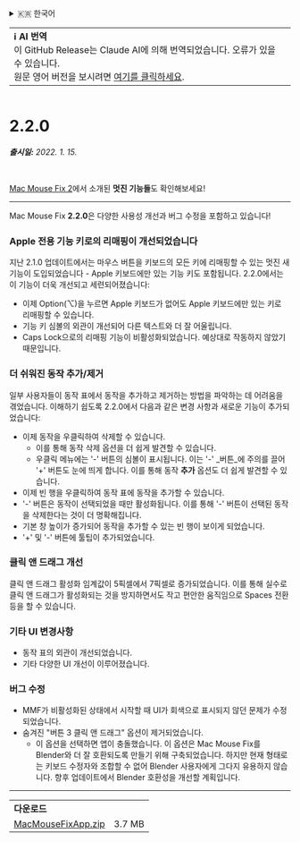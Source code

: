 <details>
<summary>🇰🇷 한국어</summary>

[🇬🇧 English (GitHub Release)](https://github.com/noah-nuebling/mac-mouse-fix/releases/tag/2.2.0)\
[🇦🇩 Català](https://redirect.macmousefix.com/?target=mmf-release&tag=2.2.0&locale=ca)\
[🇩🇪 Deutsch](https://redirect.macmousefix.com/?target=mmf-release&tag=2.2.0&locale=de)\
[🇪🇸 Español](https://redirect.macmousefix.com/?target=mmf-release&tag=2.2.0&locale=es)\
[🇫🇷 Français](https://redirect.macmousefix.com/?target=mmf-release&tag=2.2.0&locale=fr)\
[🇮🇩 Indonesia](https://redirect.macmousefix.com/?target=mmf-release&tag=2.2.0&locale=id)\
[🇮🇹 Italiano](https://redirect.macmousefix.com/?target=mmf-release&tag=2.2.0&locale=it)\
[🇭🇺 Magyar](https://redirect.macmousefix.com/?target=mmf-release&tag=2.2.0&locale=hu)\
[🇳🇱 Nederlands](https://redirect.macmousefix.com/?target=mmf-release&tag=2.2.0&locale=nl)\
[🇵🇱 Polski](https://redirect.macmousefix.com/?target=mmf-release&tag=2.2.0&locale=pl)\
[🇧🇷 Português (Brasil)](https://redirect.macmousefix.com/?target=mmf-release&tag=2.2.0&locale=pt-BR)\
[🇵🇹 Português (Portugal)](https://redirect.macmousefix.com/?target=mmf-release&tag=2.2.0&locale=pt-PT)\
[🇷🇴 Română](https://redirect.macmousefix.com/?target=mmf-release&tag=2.2.0&locale=ro)\
[🇸🇪 Svenska](https://redirect.macmousefix.com/?target=mmf-release&tag=2.2.0&locale=sv)\
[🇻🇳 Tiếng Việt](https://redirect.macmousefix.com/?target=mmf-release&tag=2.2.0&locale=vi)\
[🇹🇷 Türkçe](https://redirect.macmousefix.com/?target=mmf-release&tag=2.2.0&locale=tr)\
[🇨🇿 Čeština](https://redirect.macmousefix.com/?target=mmf-release&tag=2.2.0&locale=cs)\
[🇬🇷 Ελληνικά](https://redirect.macmousefix.com/?target=mmf-release&tag=2.2.0&locale=el)\
[🇷🇺 Русский](https://redirect.macmousefix.com/?target=mmf-release&tag=2.2.0&locale=ru)\
[🇺🇦 Українська](https://redirect.macmousefix.com/?target=mmf-release&tag=2.2.0&locale=uk)\
[🇮🇱 עברית](https://redirect.macmousefix.com/?target=mmf-release&tag=2.2.0&locale=he)\
[🇸🇦 العربية](https://redirect.macmousefix.com/?target=mmf-release&tag=2.2.0&locale=ar)\
[🇮🇳 हिन्दी](https://redirect.macmousefix.com/?target=mmf-release&tag=2.2.0&locale=hi)\
[🇹🇭 ไทย](https://redirect.macmousefix.com/?target=mmf-release&tag=2.2.0&locale=th)\
[🇨🇳 中文 (简体)](https://redirect.macmousefix.com/?target=mmf-release&tag=2.2.0&locale=zh-Hans)\
[🇨🇳 中文 (繁體)](https://redirect.macmousefix.com/?target=mmf-release&tag=2.2.0&locale=zh-Hant)\
[🇭🇰 中文（香港)](https://redirect.macmousefix.com/?target=mmf-release&tag=2.2.0&locale=zh-HK)\
[🇯🇵 日本語](https://redirect.macmousefix.com/?target=mmf-release&tag=2.2.0&locale=ja)\
**🇰🇷 한국어**\
[Help translate Mac Mouse Fix to different languages!](https://github.com/noah-nuebling/mac-mouse-fix/discussions/731)
</details>
<table align=><td>
<b>ℹ️ AI 번역</b><br>
이 GitHub Release는 Claude AI에 의해 번역되었습니다. 오류가 있을 수 있습니다.<br>
원문 영어 버전을 보시려면 <a href="https://github.com/noah-nuebling/mac-mouse-fix/releases/tag/2.2.0">여기를 클릭하세요</a>.
</td></table>

<table></table>

# 2.2.0
***출시일:** 2022. 1. 15.*

<br>

[Mac Mouse Fix 2](https://redirect.macmousefix.com/?target=mmf-release&tag=2.0.0&locale=ko)에서 소개된 **멋진 기능들**도 확인해보세요!

---

Mac Mouse Fix **2.2.0**은 다양한 사용성 개선과 버그 수정을 포함하고 있습니다!

### Apple 전용 기능 키로의 리매핑이 개선되었습니다

지난 2.1.0 업데이트에서는 마우스 버튼을 키보드의 모든 키에 리매핑할 수 있는 멋진 새 기능이 도입되었습니다 - Apple 키보드에만 있는 기능 키도 포함됩니다. 2.2.0에서는 이 기능이 더욱 개선되고 세련되어졌습니다:

- 이제 Option(⌥)을 누르면 Apple 키보드가 없어도 Apple 키보드에만 있는 키로 리매핑할 수 있습니다.
- 기능 키 심볼의 외관이 개선되어 다른 텍스트와 더 잘 어울립니다.
- Caps Lock으로의 리매핑 기능이 비활성화되었습니다. 예상대로 작동하지 않았기 때문입니다.

### 더 쉬워진 동작 추가/제거

일부 사용자들이 동작 표에서 동작을 추가하고 제거하는 방법을 파악하는 데 어려움을 겪었습니다. 이해하기 쉽도록 2.2.0에서 다음과 같은 변경 사항과 새로운 기능이 추가되었습니다:

- 이제 동작을 우클릭하여 삭제할 수 있습니다.
  - 이를 통해 동작 삭제 옵션을 더 쉽게 발견할 수 있습니다.
  - 우클릭 메뉴에는 '-' 버튼의 심볼이 표시됩니다. 이는 '-' _버튼_에 주의를 끌어 '+' 버튼도 눈에 띄게 합니다. 이를 통해 동작 **추가** 옵션도 더 쉽게 발견할 수 있습니다.
- 이제 빈 행을 우클릭하여 동작 표에 동작을 추가할 수 있습니다.
- '-' 버튼은 동작이 선택되었을 때만 활성화됩니다. 이를 통해 '-' 버튼이 선택된 동작을 삭제한다는 것이 더 명확해집니다.
- 기본 창 높이가 증가되어 동작을 추가할 수 있는 빈 행이 보이게 되었습니다.
- '+' 및 '-' 버튼에 툴팁이 추가되었습니다.

### 클릭 앤 드래그 개선

클릭 앤 드래그 활성화 임계값이 5픽셀에서 7픽셀로 증가되었습니다. 이를 통해 실수로 클릭 앤 드래그가 활성화되는 것을 방지하면서도 작고 편안한 움직임으로 Spaces 전환 등을 할 수 있습니다.

### 기타 UI 변경사항

- 동작 표의 외관이 개선되었습니다.
- 기타 다양한 UI 개선이 이루어졌습니다.

### 버그 수정

- MMF가 비활성화된 상태에서 시작할 때 UI가 회색으로 표시되지 않던 문제가 수정되었습니다.
- 숨겨진 "버튼 3 클릭 앤 드래그" 옵션이 제거되었습니다.
  - 이 옵션을 선택하면 앱이 충돌했습니다. 이 옵션은 Mac Mouse Fix를 Blender와 더 잘 호환되도록 만들기 위해 구축되었습니다. 하지만 현재 형태로는 키보드 수정자와 조합할 수 없어 Blender 사용자에게 그다지 유용하지 않습니다. 향후 업데이트에서 Blender 호환성을 개선할 계획입니다.

---

<table align="start">
<tr>
    <td colspan=2>
        <b>다운로드</b>
    </td>
</tr>
<tr>
    <td><a href="https://github.com/noah-nuebling/mac-mouse-fix/releases/download/2.2.0/MacMouseFixApp.zip">MacMouseFixApp.zip</a></td>
    <td>3.7 MB</td>
</tr>
</table>